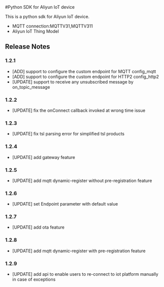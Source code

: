 #Python SDK for Aliyun IoT device

This is a python sdk for Aliyun IoT device. 
* MQTT connection:MQTTV31,MQTTV311
* Aliyun IoT Thing Model


## Release Notes
### 1.2.1
* [ADD] support to configure the custom endpoint for MQTT config_mqtt 
* [ADD] support to configure the custom endpoint for HTTP2 config_http2
* [UPDATE] support to receive any unsubscribed message by on_topic_message


### 1.2.2
* [UPDATE] fix the onConnect callback invoked at wrong time issue

### 1.2.3
* [UPDATE] fix tsl parsing error for simplified tsl products

### 1.2.4
* [UPDATE] add gateway feature

### 1.2.5
* [UPDATE] add mqtt dynamic-register without pre-registration feature

### 1.2.6
* [UPDATE] set Endpoint parameter with default value

### 1.2.7
* [UPDATE] add ota feature

### 1.2.8
* [UPDATE] add mqtt dynamic-register with pre-registration feature

### 1.2.9
* [UPDATE] add api to enable users to re-connect to iot platform manually in case of exceptions
